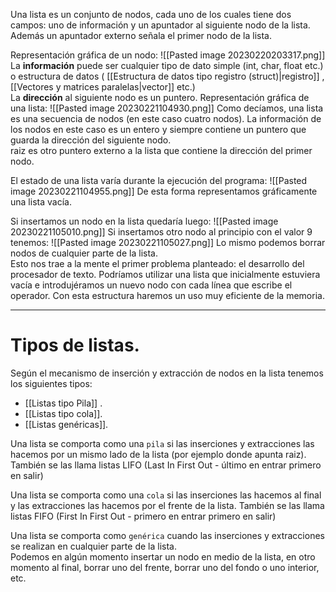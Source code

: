 Una lista es un conjunto de nodos, cada uno de los cuales tiene dos campos: uno de información y un apuntador al siguiente nodo de la lista. Además un apuntador externo señala el primer nodo de la lista.

Representación gráfica de un nodo:
![[Pasted image 20230220203317.png]]
La **información** puede ser cualquier tipo de dato simple (int, char, float etc.) o estructura de datos ( [[Estructura de datos tipo registro (struct)|registro]] , [[Vectores y matrices paralelas|vector]] etc.)  
La **dirección** al siguiente nodo es un puntero.
Representación gráfica de una lista:
![[Pasted image 20230221104930.png]]
Como decíamos, una lista es una secuencia de nodos (en este caso cuatro nodos). La información de los nodos en este caso es un entero y siempre contiene un puntero que guarda la dirección del siguiente nodo.  
raiz es otro puntero externo a la lista que contiene la dirección del primer nodo.

El estado de una lista varía durante la ejecución del programa:
![[Pasted image 20230221104955.png]]
De esta forma representamos gráficamente una lista vacía.

Si insertamos un nodo en la lista quedaría luego:
![[Pasted image 20230221105010.png]]
Si insertamos otro nodo al principio con el valor 9 tenemos:
![[Pasted image 20230221105027.png]]
Lo mismo podemos borrar nodos de cualquier parte de la lista.  
Esto nos trae a la mente el primer problema planteado: el desarrollo del procesador de texto. Podríamos utilizar una lista que inicialmente estuviera vacía e introdujéramos un nuevo nodo con cada línea que escribe el operador. Con esta estructura haremos un uso muy eficiente de la memoria.

---
# Tipos de listas.

Según el mecanismo de inserción y extracción de nodos en la lista tenemos los siguientes tipos:

-   [[Listas tipo Pila]] .
-   [[Listas tipo cola]].
-   [[Listas genéricas]].

Una lista se comporta como una ``pila`` si las inserciones y extracciones las hacemos por un mismo lado de la lista (por ejemplo donde apunta raiz). También se las llama listas LIFO (Last In First Out - último en entrar primero en salir)

Una lista se comporta como una `cola` si las inserciones las hacemos al final y las extracciones las hacemos por el frente de la lista. También se las llama listas FIFO (First In First Out - primero en entrar primero en salir)

Una lista se comporta como `genérica` cuando las inserciones y extracciones se realizan en cualquier parte de la lista.  
Podemos en algún momento insertar un nodo en medio de la lista, en otro momento al final, borrar uno del frente, borrar uno del fondo o uno interior, etc.